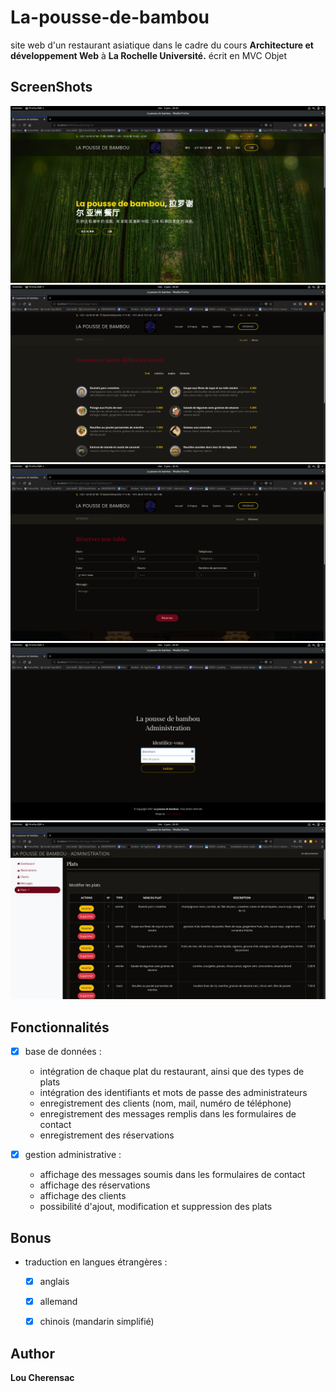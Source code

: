 # La-pousse-de-bambou

site web d'un restaurant asiatique
dans le cadre du cours **Architecture et développement Web** à **La Rochelle Université.**
écrit en MVC Objet

## ScreenShots
<img src="app/assets/img/home.png"> 
<img src="app/assets/img/menu.png"> 
<img src="app/assets/img/book-a-table.png"> 
<img src="app/assets/img/admin-login.png"> 
<img src="app/assets/img/admin-plats.png"> 

## Fonctionnalités

- [x] base de données :
  - intégration de chaque plat du restaurant, ainsi que des types de plats
  - intégration des identifiants et mots de passe des administrateurs
  - enregistrement des clients (nom, mail, numéro de téléphone)
  - enregistrement des messages remplis dans les formulaires de contact
  - enregistrement des réservations

- [x] gestion administrative :
    - affichage des messages soumis dans les formulaires de contact
    - affichage des réservations
    - affichage des clients
    - possibilité d'ajout, modification et suppression des plats

## Bonus

- traduction en langues étrangères :
    - [x] anglais
    - [x] allemand
    - [x] chinois (mandarin simplifié)


## Author
**Lou Cherensac**